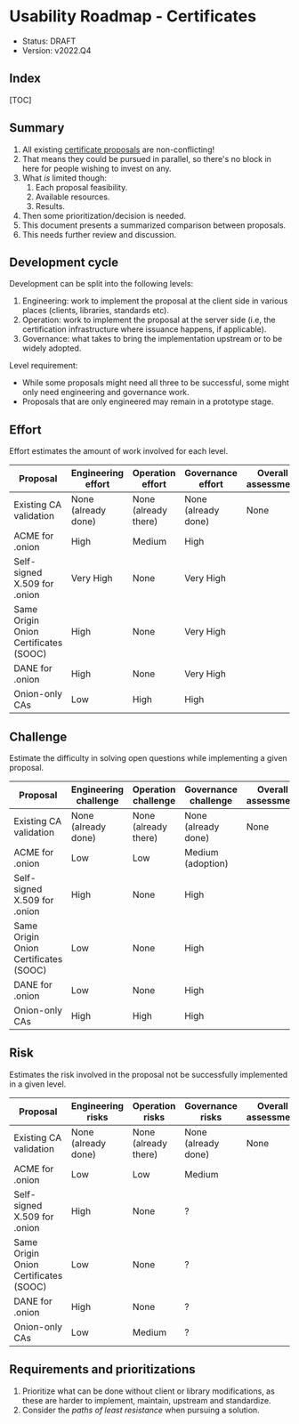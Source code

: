 # Usability Roadmap - Certificates

* Status: DRAFT
* Version: v2022.Q4

## Index

[TOC]

## Summary

1. All existing [certificate proposals][] are non-conflicting!
2. That means they could be pursued in parallel, so there's no block in here
   for people wishing to invest on any.
3. What _is_ limited though:
    1. Each proposal feasibility.
    2. Available resources.
    3. Results.
4. Then some prioritization/decision is needed.
5. This document presents a summarized comparison between proposals.
6. This needs further review and discussion.

[certificate proposals]: /1%20-%20Proposals/Usability/Certification/

## Development cycle

Development can be split into the following levels:

1. Engineering: work to implement the proposal at the client side in various
   places (clients, libraries, standards etc).
2. Operation: work to implement the proposal at the server side (i.e, the
   certification infrastructure where issuance happens, if applicable).
3. Governance: what takes to bring the implementation upstream or to be widely
   adopted.

Level requirement:

* While some proposals might need all three to be successful, some might only
  need engineering and governance work.
* Proposals that are only engineered may remain in a prototype stage.

## Effort

Effort estimates the amount of work involved for each level.

Proposal                              | Engineering effort       | Operation effort        | Governance effort       | Overall assessment
--------------------------------------|--------------------------|-------------------------|-------------------------|--------------------
Existing CA validation                | None (already done)      | None (already there)    | None (already done)     | None
ACME for .onion                       | High                     | Medium                  | High                    |
Self-signed X.509 for .onion          | Very High                | None                    | Very High               |
Same Origin Onion Certificates (SOOC) | High                     | None                    | Very High               |
DANE for .onion                       | High                     | None                    | Very High               |
Onion-only CAs                        | Low                      | High                    | High                    |

## Challenge

Estimate the difficulty in solving open questions while implementing a given proposal.

Proposal                              | Engineering challenge    | Operation challenge     | Governance challenge    | Overall assessment
--------------------------------------|--------------------------|-------------------------|-------------------------|--------------------
Existing CA validation                | None (already done)      | None (already there)    | None (already done)     | None
ACME for .onion                       | Low                      | Low                     | Medium (adoption)       |
Self-signed X.509 for .onion          | High                     | None                    | High                    |
Same Origin Onion Certificates (SOOC) | Low                      | None                    | High                    |
DANE for .onion                       | Low                      | None                    | High                    |
Onion-only CAs                        | High                     | High                    | High                    |

## Risk

Estimates the risk involved in the proposal not be successfully implemented in a given level.

Proposal                              | Engineering risks        | Operation risks         | Governance risks        | Overall assessment
--------------------------------------|--------------------------|-------------------------|-------------------------|--------------------
Existing CA validation                | None (already done)      | None (already there)    | None (already done)     | None
ACME for .onion                       | Low                      | Low                     | Medium                  |
Self-signed X.509 for .onion          | High                     | None                    | ?                       |
Same Origin Onion Certificates (SOOC) | Low                      | None                    | ?                       |
DANE for .onion                       | High                     | None                    | ?                       |
Onion-only CAs                        | Low                      | Medium                  | ?                       |

## Requirements and prioritizations

1. Prioritize what can be done without client or library modifications, as
   these are harder to implement, maintain, upstream and standardize.
2. Consider the _paths of least resistance_ when pursuing a solution.
